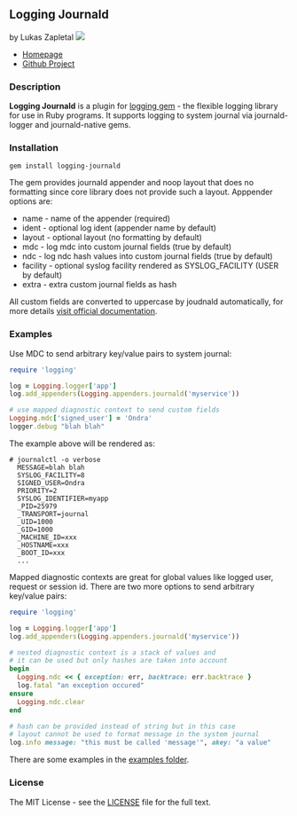 ## Logging Journald
by Lukas Zapletal [![](https://secure.travis-ci.org/lzap/logging-journald.svg)](https://travis-ci.org/lzap/logging-journald)

* [Homepage](http://rubygems.org/gems/logging-journald)
* [Github Project](https://github.com/lzap/logging-journald)

### Description

**Logging Journald** is a plugin for [logging gem](https://github.com/TwP/logging) - the flexible logging library for use in Ruby programs. It supports logging to system journal via journald-logger and journald-native gems.

### Installation

```
gem install logging-journald
```

The gem provides journald appender and noop layout that does no formatting since core library does not provide such a layout. Apppender options are:

* name - name of the appender (required)
* ident - optional log ident (appender name by default)
* layout - optional layout (no formatting by default)
* mdc - log mdc into custom journal fields (true by default)
* ndc - log ndc hash values into custom journal fields (true by default)
* facility - optional syslog facility rendered as SYSLOG_FACILITY (USER by default)
* extra - extra custom journal fields as hash

All custom fields are converted to uppercase by joudnald automatically, for more details [visit official documentation](https://www.freedesktop.org/software/systemd/man/systemd.journal-fields.html).

### Examples

Use MDC to send arbitrary key/value pairs to system journal:

```ruby
require 'logging'

log = Logging.logger['app']
log.add_appenders(Logging.appenders.journald('myservice'))

# use mapped diagnostic context to send custom fields
Logging.mdc['signed_user'] = 'Ondra'
logger.debug "blah blah"
```

The example above will be rendered as:

```
# journalctl -o verbose
  MESSAGE=blah blah
  SYSLOG_FACILITY=8
  SIGNED_USER=Ondra
  PRIORITY=2
  SYSLOG_IDENTIFIER=myapp
  _PID=25979
  _TRANSPORT=journal
  _UID=1000
  _GID=1000
  _MACHINE_ID=xxx
  _HOSTNAME=xxx
  _BOOT_ID=xxx
  ...
```

Mapped diagnostic contexts are great for global values like logged user, request or session id. There are two more options to send arbitrary key/value pairs:

```ruby
require 'logging'

log = Logging.logger['app']
log.add_appenders(Logging.appenders.journald('myservice'))

# nested diagnostic context is a stack of values and
# it can be used but only hashes are taken into account
begin
  Logging.ndc << { exception: err, backtrace: err.backtrace }
  log.fatal "an exception occured"
ensure
  Logging.ndc.clear
end

# hash can be provided instead of string but in this case
# layout cannot be used to format message in the system journal
log.info message: "this must be called 'message'", akey: "a value"
```

There are some examples in the [examples folder](/examples).

### License

The MIT License - see the [LICENSE](/LICENSE) file for the full text.
